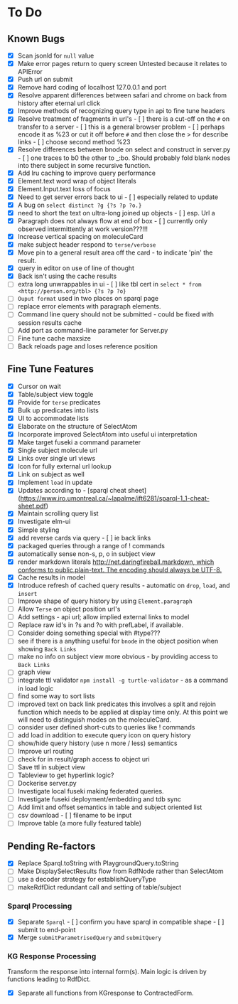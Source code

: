 # To Do

## Known Bugs

- [x] Scan jsonld for `null` value
- [x] Make error pages return to query screen Untested because it relates to APIError
- [x] Push url on submit
- [x] Remove hard coding of localhost 127.0.0.1 and port
- [x] Resolve apparent differences between safari and chrome on back from history after eternal url click
- [x] Improve methods of recognizing query type in api to fine tune headers
- [x] Resolve treatment of fragments in url's - [ ] there is a cut-off on the `#` on transfer to a server - [ ] this is a general browser problem - [ ] perhaps encode it as %23 or cut it off before `#` and then close the > for describe links - [ ] choose second method %23
- [x] Resolve differences between bnode on select and construct in server.py - [ ] one traces to b0 the other to \_:bo. Should probably fold blank nodes into there subject in some recursive function.
- [x] Add lru caching to improve query performance
- [x] Element.text word wrap of object literals
- [x] Element.Input.text loss of focus
- [x] Need to get server errors back to ui - [ ] especially related to update
- [x] A bug on `select distinct ?g {?s ?p ?o.}`
- [x] need to short the text on ultra-long joined up objects - [ ] esp. Url a
- [x] Paragraph does not always flow at end of box - [ ] currently only observed intermittently at work version???!!!
- [x] Increase vertical spacing on moleculeCard
- [x] make subject header respond to `terse/verbose`
- [x] Move pin to a general result area off the card - to indicate 'pin' the result.
- [x] query in editor on use of line of thought
- [x] Back isn't using the cache results
- [ ] extra long unwrappables in ui - [ ] like tbl cert in `select * from <http://person.org/tbl> {?s ?p ?o}`
- [ ] `Ouput format` used in two places on sparql page
- [ ] replace error elements with paragraph elements.
- [ ] Command line query should not be submitted - could be fixed with session results cache
- [ ] Add port as command-line parameter for Server.py
- [ ] Fine tune cache maxsize
- [ ] Back reloads page and loses reference position

## Fine Tune Features

- [x] Cursor on wait
- [x] Table/subject view toggle
- [x] Provide for `terse` predicates
- [x] Bulk up predicates into lists
- [x] UI to accommodate lists
- [x] Elaborate on the structure of SelectAtom
- [x] Incorporate improved SelectAtom into useful ui interpretation
- [x] Make target fuseki a command parameter
- [x] Single subject molecule url
- [x] Links over single url views
- [x] Icon for fully external url lookup
- [x] Link on subject as well
- [x] Implement `load` in update
- [x] Updates according to - [sparql cheat sheet] (<https://www.iro.umontreal.ca/~lapalme/ift6281/sparql-1_1-cheat-sheet.pdf>)
- [x] Maintain scrolling query list
- [x] Investigate elm-ui
- [x] Simple styling
- [x] add reverse cards via query - [ ] ie back links
- [x] packaged queries through a range of ! commands
- [x] automatically sense non-s, p, o in subject view
- [x] render markdown literals [http://net.daringfireball.markdown, which conforms to public.plain-text. The encoding should always be UTF-8.](https://daringfireball.net/linked/2011/08/05/markdown-uti)
- [x] Cache results in model
- [x] Introduce refresh of cached query results - automatic on `drop`, `load`, and `insert`
- [ ] Improve shape of query history by using `Element.paragraph`
- [ ] Allow `Terse` on object position url's
- [ ] Add settings - api url; allow implied external links to model
- [ ] Replace raw id's in ?s and ?o with prefLabel, if available.
- [ ] Consider doing something special with #type???
- [ ] see if there is a anything useful for `bnode` in the object position when showing `Back Links`
- [ ] make no info on subject view more obvious - by providing access to `Back Links`
- [ ] graph view
- [ ] integrate ttl validator `npm install -g turtle-validator` - as a command in load logic
- [ ] find some way to sort lists
- [ ] improved text on back link predicates this involves a split and rejoin function which needs to be applied at display time only.  At this point we will need to distinguish modes on the moleculeCard.
- [ ] consider user defined short-cuts to queries like ! commands
- [ ] add load in addition to execute query icon on query history
- [ ] show/hide query history (use n more / less) semantics
- [ ] Improve url routing
- [ ] check for in result/graph access to object uri
- [ ] Save ttl in subject view
- [ ] Tableview to get hyperlink logic?
- [ ] Dockerise server.py
- [ ] Investigate local fuseki making federated queries.
- [ ] Investigate fuseki deployment/embedding and tdb sync
- [ ] Add limit and offset semantics in table and subject oriented list
- [ ] csv download - [ ] filename to be input
- [ ] Improve table (a more fully featured table)

## Pending Re-factors

- [x] Replace Sparql.toString with PlaygroundQuery.toString
- [ ] Make DisplaySelectResults flow from RdfNode rather than SelectAtom
- [ ] use a decoder strategy for establishQueryType
- [ ] makeRdfDict redundant call and setting of table/subject

### Sparql Processing

- [x] Separate `Sparql` - [ ] confirm you have sparql in compatible shape - [ ] submit to end-point
- [x] Merge `submitParametrisedQuery` and `submitQuery`

### KG Response Processing

Transform the response into internal form(s).  Main logic is driven by functions leading to RdfDict.

- [x] Separate all functions from KGresponse to ContractedForm.
